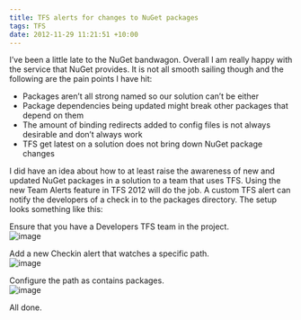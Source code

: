```yaml
---
title: TFS alerts for changes to NuGet packages
tags: TFS
date: 2012-11-29 11:21:51 +10:00
---
```


I’ve been a little late to the NuGet bandwagon. Overall I am really happy with the service that NuGet provides. It is not all smooth sailing though and the following are the pain points I have hit:

* Packages aren’t all strong named so our solution can’t be either
* Package dependencies being updated might break other packages that depend on them
* The amount of binding redirects added to config files is not always desirable and don’t always work
* TFS get latest on a solution does not bring down NuGet package changes

<!--more-->

I did have an idea about how to at least raise the awareness of new and updated NuGet packages in a solution to a team that uses TFS. Using the new Team Alerts feature in TFS 2012 will do the job. A custom TFS alert can notify the developers of a check in to the packages directory. The setup looks something like this:

Ensure that you have a Developers TFS team in the project.  
![image][0]

Add a new Checkin alert that watches a specific path.  
![image][1]

Configure the path as contains packages.  
![image][2]

All done.

[0]: /files/image_144.png
[1]: /files/image_145.png
[2]: /files/image_146.png
